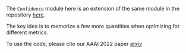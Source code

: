 The ``Confidence`` module here is an extension of the same module in the repository [here](https://github.com/zlin7/scrib).

The key idea is to memorize a few more quantities when optimizing for different metrics.


To use the code, please cite our AAAI 2022 paper [arxiv](https://arxiv.org/abs/2103.03945)
